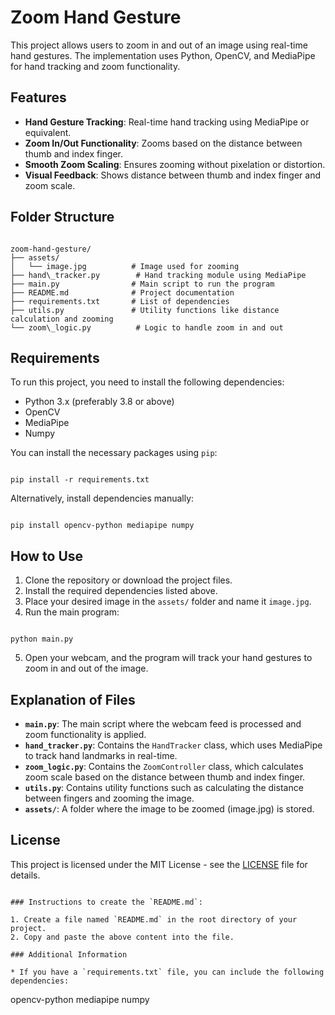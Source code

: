# Zoom Hand Gesture

This project allows users to zoom in and out of an image using real-time hand gestures. The implementation uses Python, OpenCV, and MediaPipe for hand tracking and zoom functionality.

## Features
- **Hand Gesture Tracking**: Real-time hand tracking using MediaPipe or equivalent.
- **Zoom In/Out Functionality**: Zooms based on the distance between thumb and index finger.
- **Smooth Zoom Scaling**: Ensures zooming without pixelation or distortion.
- **Visual Feedback**: Shows distance between thumb and index finger and zoom scale.

## Folder Structure

```

zoom-hand-gesture/
├── assets/
│   └── image.jpg          # Image used for zooming
├── hand\_tracker.py        # Hand tracking module using MediaPipe
├── main.py                # Main script to run the program
├── README.md              # Project documentation
├── requirements.txt       # List of dependencies
├── utils.py               # Utility functions like distance calculation and zooming
└── zoom\_logic.py          # Logic to handle zoom in and out

```

## Requirements

To run this project, you need to install the following dependencies:

- Python 3.x (preferably 3.8 or above)
- OpenCV
- MediaPipe
- Numpy

You can install the necessary packages using `pip`:

```

pip install -r requirements.txt

```

Alternatively, install dependencies manually:

```

pip install opencv-python mediapipe numpy

```

## How to Use

1. Clone the repository or download the project files.
2. Install the required dependencies listed above.
3. Place your desired image in the `assets/` folder and name it `image.jpg`.
4. Run the main program:

```

python main.py

```

5. Open your webcam, and the program will track your hand gestures to zoom in and out of the image.

## Explanation of Files

- **`main.py`**: The main script where the webcam feed is processed and zoom functionality is applied.
- **`hand_tracker.py`**: Contains the `HandTracker` class, which uses MediaPipe to track hand landmarks in real-time.
- **`zoom_logic.py`**: Contains the `ZoomController` class, which calculates zoom scale based on the distance between thumb and index finger.
- **`utils.py`**: Contains utility functions such as calculating the distance between fingers and zooming the image.
- **`assets/`**: A folder where the image to be zoomed (image.jpg) is stored.

## License

This project is licensed under the MIT License - see the [LICENSE](LICENSE) file for details.
```

### Instructions to create the `README.md`:

1. Create a file named `README.md` in the root directory of your project.
2. Copy and paste the above content into the file.

### Additional Information

* If you have a `requirements.txt` file, you can include the following dependencies:

```
opencv-python
mediapipe
numpy
```

